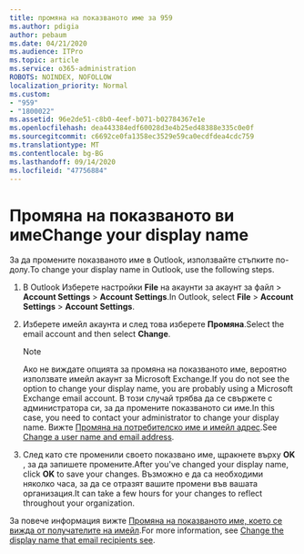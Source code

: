 ```yaml
---
title: промяна на показваното име за 959
ms.author: pdigia
author: pebaum
ms.date: 04/21/2020
ms.audience: ITPro
ms.topic: article
ms.service: o365-administration
ROBOTS: NOINDEX, NOFOLLOW
localization_priority: Normal
ms.custom:
- "959"
- "1800022"
ms.assetid: 96e2de51-c8b0-4eef-b071-b02784367e1e
ms.openlocfilehash: dea443384edf60028d3e4b25ed48388e335c0e0f
ms.sourcegitcommit: c6692ce0fa1358ec3529e59ca0ecdfdea4cdc759
ms.translationtype: MT
ms.contentlocale: bg-BG
ms.lasthandoff: 09/14/2020
ms.locfileid: "47756884"
---
```

# <a name="change-your-display-name"></a><span data-ttu-id="a2008-102">Промяна на показваното ви име</span><span class="sxs-lookup"><span data-stu-id="a2008-102">Change your display name</span></span>
  
<span data-ttu-id="a2008-103">За да промените показваното име в Outlook, използвайте стъпките по-долу.</span><span class="sxs-lookup"><span data-stu-id="a2008-103">To change your display name in Outlook, use the following steps.</span></span>
  
1. <span data-ttu-id="a2008-104">В Outlook Изберете настройки **File** на акаунти за акаунт за файл \> **Account Settings** \> **Account Settings**.</span><span class="sxs-lookup"><span data-stu-id="a2008-104">In Outlook, select **File** \> **Account Settings** \> **Account Settings**.</span></span>

2. <span data-ttu-id="a2008-105">Изберете имейл акаунта и след това изберете **Промяна**.</span><span class="sxs-lookup"><span data-stu-id="a2008-105">Select the email account and then select **Change**.</span></span>

    > [!NOTE]
    > <span data-ttu-id="a2008-106">Ако не виждате опцията за промяна на показваното име, вероятно използвате имейл акаунт за Microsoft Exchange.</span><span class="sxs-lookup"><span data-stu-id="a2008-106">If you do not see the option to change your display name, you are probably using a Microsoft Exchange email account.</span></span> <span data-ttu-id="a2008-107">В този случай трябва да се свържете с администратора си, за да промените показваното си име.</span><span class="sxs-lookup"><span data-stu-id="a2008-107">In this case, you need to contact your administrator to change your display name.</span></span> <span data-ttu-id="a2008-108">Вижте [Промяна на потребителско име и имейл адрес](https://docs.microsoft.com/microsoft-365/admin/add-users/change-a-user-name-and-email-address).</span><span class="sxs-lookup"><span data-stu-id="a2008-108">See [Change a user name and email address](https://docs.microsoft.com/microsoft-365/admin/add-users/change-a-user-name-and-email-address).</span></span>
  
3. <span data-ttu-id="a2008-109">След като сте променили своето показвано име, щракнете върху **OK** , за да запишете промените.</span><span class="sxs-lookup"><span data-stu-id="a2008-109">After you've changed your display name, click **OK** to save your changes.</span></span> <span data-ttu-id="a2008-110">Възможно е да са необходими няколко часа, за да се отразят вашите промени във вашата организация.</span><span class="sxs-lookup"><span data-stu-id="a2008-110">It can take a few hours for your changes to reflect throughout your organization.</span></span>

<span data-ttu-id="a2008-111">За повече информация вижте [Промяна на показваното име, което се вижда от получателите на имейл](https://support.office.com/article/2b53331a-ba2a-4803-88dc-ac9fe376c8a9.aspx).</span><span class="sxs-lookup"><span data-stu-id="a2008-111">For more information, see [Change the display name that email recipients see](https://support.office.com/article/2b53331a-ba2a-4803-88dc-ac9fe376c8a9.aspx).</span></span>
  